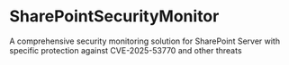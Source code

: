 # SharePointSecurityMonitor
A comprehensive security monitoring solution for SharePoint Server with specific protection against CVE-2025-53770 and other threats

